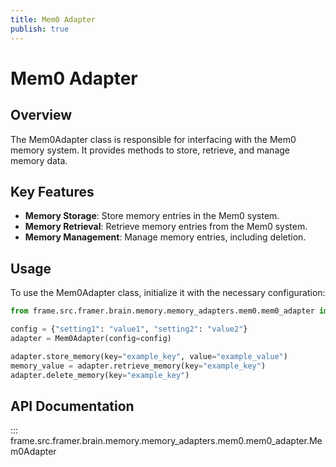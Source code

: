 ```yaml
---
title: Mem0 Adapter
publish: true
---
```


# Mem0 Adapter

## Overview

The Mem0Adapter class is responsible for interfacing with the Mem0 memory system. It provides methods to store, retrieve, and manage memory data.

## Key Features

- **Memory Storage**: Store memory entries in the Mem0 system.
- **Memory Retrieval**: Retrieve memory entries from the Mem0 system.
- **Memory Management**: Manage memory entries, including deletion.

## Usage

To use the Mem0Adapter class, initialize it with the necessary configuration:

```python
from frame.src.framer.brain.memory.memory_adapters.mem0.mem0_adapter import Mem0Adapter

config = {"setting1": "value1", "setting2": "value2"}
adapter = Mem0Adapter(config=config)

adapter.store_memory(key="example_key", value="example_value")
memory_value = adapter.retrieve_memory(key="example_key")
adapter.delete_memory(key="example_key")
```

## API Documentation

::: frame.src.framer.brain.memory.memory_adapters.mem0.mem0_adapter.Mem0Adapter
